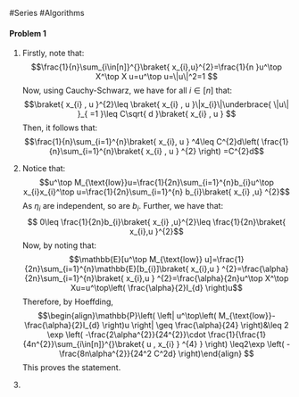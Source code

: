 #Series #Algorithms 

#### Problem 1
1. Firstly, note that: $$\frac{1}{n}\sum_{i\in[n]}^{}\braket{  x_{i},u}^{2}=\frac{1}{n }u^\top X^\top X u=u^\top u=\|u\|^2=1 $$Now, using Cauchy-Schwarz, we have for all $i\in[n]$ that: $$\braket{ x_{i} , u }^{2}\leq \braket{ x_{i} , u }\|x_{i}\|\underbrace{ \|u\| }_{ =1 }\leq C\sqrt{ d }\braket{ x_{i} , u } $$ Then, it follows that:$$\frac{1}{n}\sum_{i=1}^{n}\braket{ x_{i}, u } ^4\leq C^{2}d\left( \frac{1}{n}\sum_{i=1}^{n}\braket{ x_{i} , u } ^{2} \right) =C^{2}d$$

2. Notice that:$$u^\top M_{\text{low}}u=\frac{1}{2n}\sum_{i=1}^{n}b_{i}u^\top x_{i}x_{i}^\top u=\frac{1}{2n}\sum_{i=1}^{n} b_{i}\braket{  x_{i} ,u} ^{2}$$ As $\eta_{i}$ are independent, so are $b_{i}$. Further, we have that: $$ 0\leq \frac{1}{2n}b_{i}\braket{ x_{i} ,u}^{2}\leq  \frac{1}{2n}\braket{  x_{i},u }^{2}$$Now, by noting that:$$\mathbb{E}[u^\top M_{\text{low}} u]=\frac{1}{2n}\sum_{i=1}^{n}\mathbb{E}[b_{i}]\braket{ x_{i},u } ^{2}=\frac{\alpha}{2n}\sum_{i=1}^{n}\braket{  x_{i},u } ^{2}=\frac{\alpha}{2n}u^\top X^\top Xu=u^\top\left( \frac{\alpha}{2}I_{d} \right)u$$Therefore, by Hoeffding, $$\begin{align}\mathbb{P}\left( \left| u^\top\left( M_{\text{low}}-\frac{\alpha}{2}I_{d} \right)u \right| \geq \frac{\alpha}{24} \right)&\leq 2 \exp \left( -\frac{2\alpha^{2}}{24^{2}}\cdot \frac{1}{\frac{1}{4n^{2}}\sum_{i\in[n]}^{}\braket{ u , x_{i} } ^{4} } \right) \leq2\exp \left( -\frac{8n\alpha^{2}}{24^2 C^2d} \right)\end{align} $$This proves the statement.
3. 